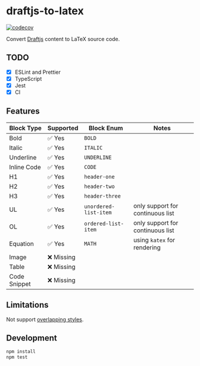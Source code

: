 # draftjs-to-latex
[![codecov](https://codecov.io/gh/zhyd1997/draftjs-to-latex/branch/main/graph/badge.svg?token=LFOSGIF627)](https://codecov.io/gh/zhyd1997/draftjs-to-latex)

Convert [Draftjs](https://github.com/facebook/draft-js) content to LaTeX source code.

## TODO

- [x] ESLint and Prettier
- [x] TypeScript
- [x] Jest
- [x] CI

## Features

| Block Type   | Supported | Block Enum            | Notes                            |
|--------------|-----------|-----------------------|----------------------------------|
| Bold         | ✅ Yes     | `BOLD`                |                                  |
| Italic       | ✅ Yes     | `ITALIC`              |                                  |
| Underline    | ✅ Yes     | `UNDERLINE`           |                                  |
| Inline Code  | ✅ Yes     | `CODE`                |                                  |
| H1           | ✅ Yes     | `header-one`          |                                  |
| H2           | ✅ Yes     | `header-two`          |                                  |
| H3           | ✅ Yes     | `header-three`        |                                  |
| UL           | ✅ Yes     | `unordered-list-item` | only support for continuous list |
| OL           | ✅ Yes     | `ordered-list-item`   | only support for continuous list |
| Equation     | ✅ Yes     | `MATH`                | using `katex` for rendering      |
| Image        | ❌ Missing |                       |                                  |
| Table        | ❌ Missing |                       |                                  |
| Code Snippet | ❌ Missing |                       |                                  |

## Limitations

Not support [overlapping styles](https://draftjs.org/docs/advanced-topics-inline-styles/#overlapping-styles).

## Development
```bash
npm install
npm test
```
